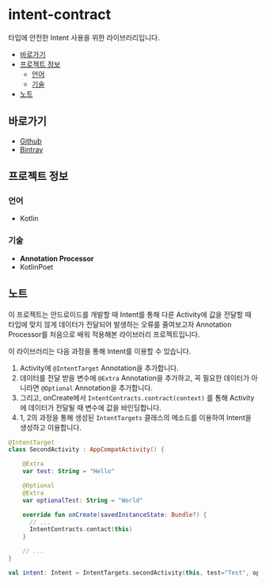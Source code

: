 # intent-contract

타입에 안전한 Intent 사용을 위한 라이브러리입니다.

- [바로가기](#바로가기)
- [프로젝트 정보](#프로젝트-정보)
  - [언어](#언어)
  - [기술](#기술)
- [노트](#노트)


## 바로가기

- [Github](https://github.com/namhyun-gu/intent-contract)
- [Bintray](https://bintray.com/namhyun-gu/intentcontract/intentcontract-compiler/0.1.2)

## 프로젝트 정보

### 언어

- Kotlin

### 기술

- **Annotation Processor**
- KotlinPoet

## 노트

이 프로젝트는 안드로이드를 개발할 때 Intent를 통해 다른 Activity에 값을 전달할 때 타입에 맞지 않게 데이터가 전달되어 발생하는 오류를 줄여보고자 Annotation Processor를 처음으로 배워 적용해본 라이브러리 프로젝트입니다.

이 라이브러리는 다음 과정을 통해 Intent를 이용할 수 있습니다.

1.  Activity에 `@IntentTarget` Annotation을 추가합니다.
2.  데이터를 전달 받을 변수에 `@Extra` Annotation을 추가하고, 꼭 필요한 데이터가 아니라면 `@Optional` Annotation을 추가합니다.
3.  그리고, onCreate에서 `IntentContracts.contract(context)` 를 통해 Activity에 데이터가 전달될 때 변수에 값을 바인딩합니다.
4.  1, 2의 과정을 통해 생성된 `IntentTargets` 클래스의 메소드를 이용하여 Intent을 생성하고 이용합니다.

```kotlin
@IntentTarget
class SecondActivity : AppCompatActivity() {

    @Extra
    var test: String = "Hello"

    @Optional
    @Extra
    var optionalTest: String = "World"

    override fun onCreate(savedInstanceState: Bundle?) {
      // ...
      IntentContracts.contact(this)
    }

    // ...
}
```

```kotlin
val intent: Intent = IntentTargets.secondActivity(this, test="Test", optionalTest=null)
```
